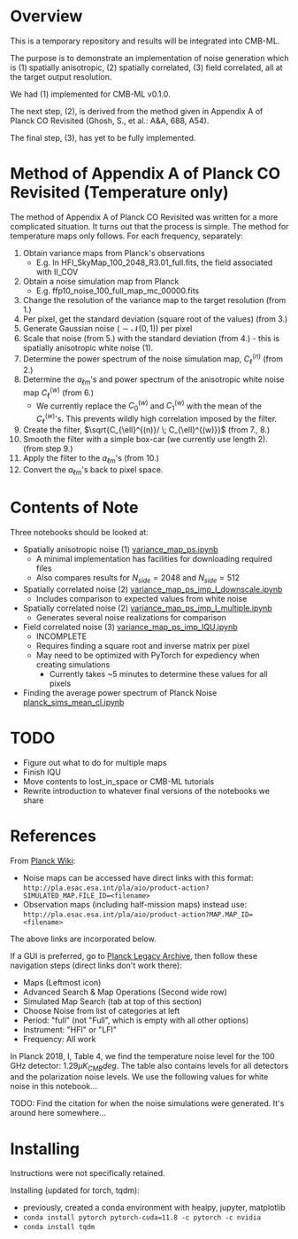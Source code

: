 # Overview

This is a temporary repository and results will be integrated into CMB-ML.

The purpose is to demonstrate an implementation of noise generation which is (1) spatially anisotropic, (2) spatially correlated, (3) field correlated, all at the target output resolution.

We had (1) implemented for CMB-ML v0.1.0.

The next step, (2), is derived from the method given in Appendix A of Planck CO Revisited (Ghosh, S., et al.: A&A, 688, A54).

The final step, (3), has yet to be fully implemented.

# Method of Appendix A of Planck CO Revisited (Temperature only)

The method of Appendix A of Planck CO Revisited was written for a more complicated situation. It turns out that the process is simple. The method for temperature maps only follows. For each frequency, separately:

1. Obtain variance maps from Planck's observations 
    - E.g. In HFI_SkyMap_100_2048_R3.01_full.fits, the field associated with II_COV
2. Obtain a noise simulation map from Planck
    - E.g. ffp10_noise_100_full_map_mc_00000.fits
3. Change the resolution of the variance map to the target resolution (from 1.)
4. Per pixel, get the standard deviation (square root of the values) (from 3.)
5. Generate Gaussian noise ($\sim \mathcal{N}(0,1)$) per pixel
6. Scale that noise (from 5.) with the standard deviation (from 4.) - this is spatially anisotropic white noise (1).
7. Determine the power spectrum of the noise simulation map, $C_{\ell}^{(n)}$ (from 2.)
8. Determine the $a_{\ell m}$'s and power spectrum of the anisotropic white noise map $C_\ell^{(w)}$ (from 6.)
    - We currently replace the $C_0^{(w)}$ and $C_1^{(w)}$ with the mean of the $C_\ell^{(w)}$'s. This prevents wildly high correlation imposed by the filter.
9. Create the filter, $\sqrt{C_{\ell}^{(n)}/ \; C_{\ell}^{(w)}}$ (from 7., 8.)
10. Smooth the filter with a simple box-car (we currently use length 2). (from step 9.)
11. Apply the filter to the $a_{\ell m}$'s (from 10.)
12. Convert the $a_{\ell m}$'s back to pixel space.

# Contents of Note

Three notebooks should be looked at:
- Spatially anisotropic noise (1) [variance_map_ps.ipynb](variance_map_ps.ipynb)
    - A minimal implementation has facilities for downloading required files
    - Also compares results for $N_{side}=2048$ and $N_{side}=512$
- Spatially correlated noise (2) [variance_map_ps_imp_I_downscale.ipynb](variance_map_ps_imp_I_downscale.ipynb)
    - Includes comparison to expected values from white noise
- Spatially correlated noise (2) [variance_map_ps_imp_I_multiple.ipynb](variance_map_ps_imp_I_multiple.ipynb)
    - Generates several noise realizations for comparison
- Field correlated noise (3) [variance_map_ps_imp_IQU.ipynb](variance_map_ps_imp_IQU.ipynb)
    - INCOMPLETE
    - Requires finding a square root and inverse matrix per pixel
    - May need to be optimized with PyTorch for expediency when creating simulations
        - Currently takes ~5 minutes to determine these values for all pixels
- Finding the average power spectrum of Planck Noise [planck_sims_mean_cl.ipynb](planck_sims_mean_cl.ipynb)

# TODO

- Figure out what to do for multiple maps
- Finish IQU
- Move contents to lost_in_space or CMB-ML tutorials
- Rewrite introduction to whatever final versions of the notebooks we share

# References

From [Planck Wiki](https://wiki.cosmos.esa.int/planck-legacy-archive/index.php/Simulation_data):
- Noise maps can be accessed have direct links with this format:
`http://pla.esac.esa.int/pla/aio/product-action?SIMULATED_MAP.FILE_ID=<filename>`
- Observation maps (including half-mission maps) instead use:
`http://pla.esac.esa.int/pla/aio/product-action?MAP.MAP_ID=<filename>`

The above links are incorporated below.

If a GUI is preferred, go to [Planck Legacy Archive](https://pla.esac.esa.int/#maps), then follow these navigation steps (direct links don't work there):
- Maps (Leftmost icon)
- Advanced Search & Map Operations (Second wide row)
- Simulated Map Search (tab at top of this section)
- Choose Noise from list of categories at left
- Period: "full" (not "Full", which is empty with all other options)
- Instrument: "HFI" or "LFI"
- Frequency: All work

In Planck 2018, I, Table 4, we find the temperature noise level for the 100 GHz detector: $1.29 \mu K_{CMB} deg$. The table also contains levels for all detectors and the polarization noise levels. We use the following values for white noise in this notebook...

TODO: Find the citation for when the noise simulations were generated. It's around here somewhere...

# Installing

Instructions were not specifically retained.

Installing (updated for torch, tqdm):
- previously, created a conda environment with healpy, jupyter, matplotlib
- `conda install pytorch pytorch-cuda=11.8 -c pytorch -c nvidia`
- `conda install tqdm`

